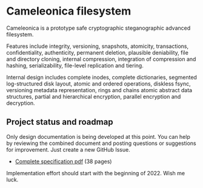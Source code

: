 
  Cameleonica filesystem
==========================

Cameleonica is a prototype safe cryptographic steganographic advanced filesystem.

Features include integrity, versioning, snapshots, atomicity, transactions, confidentiality, authenticity, permanent deletion, plausible deniability, file and directory cloning, internal compression, integration of compression and hashing, serializability, file-level replication and tiering. 

Internal design includes complete inodes, complete dictionaries, segmented log-structured disk layout, atomic and ordered operations, diskless fsync, versioning metadata representation, rings and chains atomic abstract data structures, partial and hierarchical encryption, parallel encryption and decryption.

  Project status and roadmap
------------------------------

Only design documentation is being developed at this point. You can help by reviewing the combined document and posting questions or suggestions for improvement. Just create a new GitHub Issue.

- [Complete specification pdf](documentation/combined.pdf) (38 pages)

Implementation effort should start with the beginning of 2022. Wish me luck.

